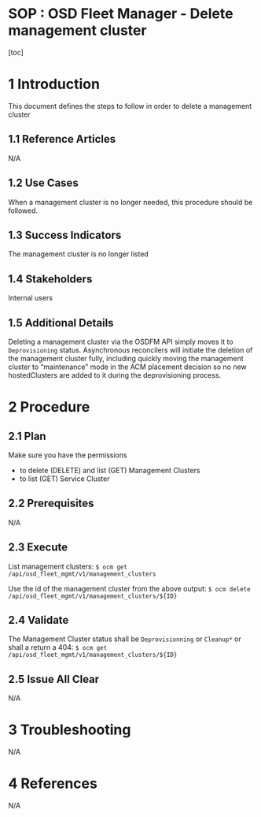 # SOP : OSD Fleet Manager - Delete management cluster

 
[toc]
 
# 1 Introduction
 
This document defines the steps to follow in order to delete a management cluster
 
## 1.1 Reference Articles
 
N/A
 
## 1.2 Use Cases
 
When a management cluster is no longer needed, this procedure should be followed.

## 1.3 Success Indicators
 
The management cluster is no longer listed
 
## 1.4 Stakeholders
 
Internal users
 
## 1.5 Additional Details
 
Deleting a management cluster via the OSDFM API simply moves it to `Deprovisioning` status. Asynchronous reconcilers will initiate the deletion of the management cluster fully, including quickly moving the management cluster to “maintenance” mode in the ACM placement decision so no new hostedClusters are added to it during the deprovisioning process.
 
# 2 Procedure
 
## 2.1 Plan
 
Make sure you have the permissions
* to delete (DELETE) and list (GET) Management Clusters 
* to list (GET) Service Cluster
 
## 2.2 Prerequisites
 
N/A
 
## 2.3 Execute
 
List management clusters:
```$ ocm get /api/osd_fleet_mgmt/v1/management_clusters```

Use the id of the management cluster from the above output:
```$ ocm delete /api/osd_fleet_mgmt/v1/management_clusters/${ID}```

 
## 2.4 Validate
 
The Management Cluster status shall be `Deprovisionning` or `Cleanup*` or shall a return a 404:
```$ ocm get /api/osd_fleet_mgmt/v1/management_clusters/${ID}```
 
## 2.5 Issue All Clear
 
N/A
# 3 Troubleshooting
 
N/A 
# 4 References
 
N/A
